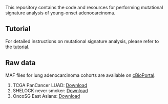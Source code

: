 This repository contains the code and resources for performing mutational signature analysis of young-onset adenocarcinoma.

## Tutorial

For detailed instructions on mutational signature analysis, please refer to the [tutorial](https://github.com/WCSCourses/Cancer_Genome_Analysis23/blob/main/Modules/Mutational_signature_analysis/MS_Practical_WCSCGA2023.md).

## Raw data

MAF files for lung adenocarcinoma cohorts are available on [cBioPortal](https://www.cbioportal.org/).
1. TCGA PanCancer LUAD: [Download](https://cbioportal-datahub.s3.amazonaws.com/luad_tcga_pan_can_atlas_2018.tar.gz)
2. SHELOCK never smoker: [Download](https://cbioportal-datahub.s3.amazonaws.com/lung_nci_2022.tar.gz)
3. OncoSG East Asians: [Download](https://cbioportal-datahub.s3.amazonaws.com/luad_oncosg_2020.tar.gz)
